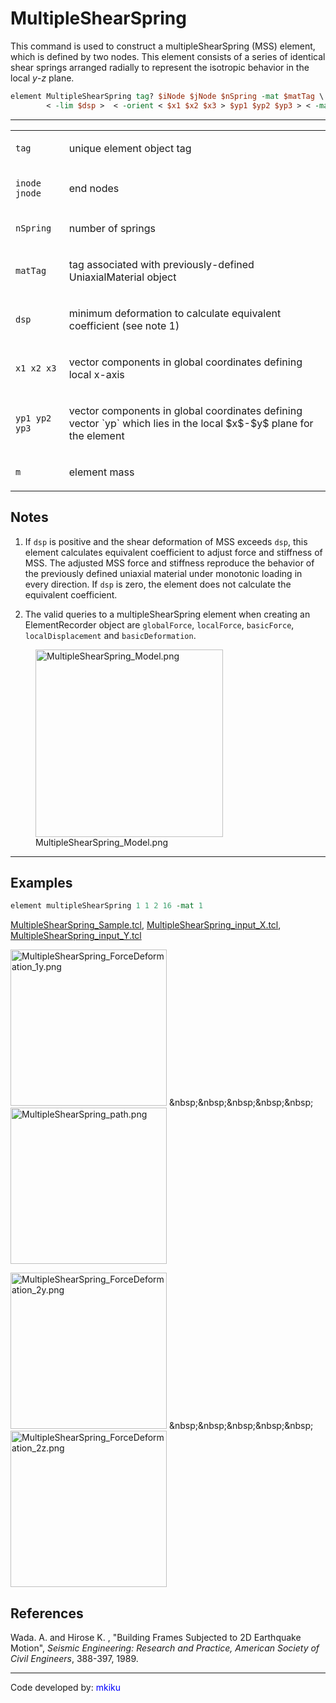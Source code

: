 # MultipleShearSpring

This command is used to construct a multipleShearSpring (MSS) element, which is defined by two nodes. 
This element consists of a series of identical shear springs arranged radially to represent the isotropic behavior in the local $y$-$z$ plane.

```tcl
element MultipleShearSpring tag? $iNode $jNode $nSpring -mat $matTag \
        < -lim $dsp >  < -orient < $x1 $x2 $x3 > $yp1 $yp2 $yp3 > < -mass $m >
```

<hr />
<table>
<tbody>
<tr class="odd">
<td><code class="parameter-table-variable">tag</code></td>
<td><p>unique element object tag</p></td>
</tr>
<tr class="even">
<td><p><code class="parameter-table-variable">inode jnode</code></p></td>
<td><p>end nodes</p></td>
</tr>
<tr class="odd">
<td><code class="parameter-table-variable">nSpring</code></td>
<td><p>number of springs</p></td>
</tr>
<tr class="even">
<td><code class="parameter-table-variable">matTag</code></td>
<td><p>tag associated with previously-defined UniaxialMaterial
object</p></td>
</tr>
<tr class="odd">
<td><code class="parameter-table-variable">dsp</code></td>
<td><p>minimum deformation to calculate equivalent coefficient (see note
1)</p></td>
</tr>
<tr class="even">
<td><p><code class="parameter-table-variable">x1 x2 x3</code></p></td>
<td><p>vector components in global coordinates defining local
x-axis</p></td>
</tr>
<tr class="odd">
<td><p><code class="parameter-table-variable">yp1 yp2 yp3</code></p></td>
<td><p>vector components in global coordinates defining vector `yp` which
lies in the local $x$-$y$ plane for the element</p></td>
</tr>
<tr class="even">
<td><code class="parameter-table-variable">m</code></td>
<td><p>element mass</p></td>
</tr>
</tbody>
</table>

## Notes

1. If <code class="tcl-variable">dsp</code> is positive and the shear deformation of
  MSS exceeds <code class="tcl-variable">dsp</code>, this element calculates equivalent
  coefficient to adjust force and stiffness of MSS. The adjusted MSS force
  and stiffness reproduce the behavior of the previously defined uniaxial
  material under monotonic loading in every direction. If
  <code class="tcl-variable">dsp</code> is zero, the element does not calculate the
  equivalent coefficient.</p>
2. The valid queries to a multipleShearSpring element when creating
  an ElementRecorder object are `globalForce`, `localForce`, `basicForce`,
  `localDisplacement` and `basicDeformation`.</p>

<figure>
<img src="/OpenSeesRT/contrib/static/MultipleShearSpring_Model.png"
title="MultipleShearSpring_Model.png" width="300"
alt="MultipleShearSpring_Model.png" />
<figcaption
aria-hidden="true">MultipleShearSpring_Model.png</figcaption>
</figure>
<hr />

## Examples

```tcl
element multipleShearSpring 1 1 2 16 -mat 1
```

<p><a href="Media:MultipleShearSpring_Sample.tcl"
  title="wikilink">MultipleShearSpring_Sample.tcl</a>, <a
  href="Media:MultipleShearSpring_input_X.tcl"
  title="wikilink">MultipleShearSpring_input_X.tcl</a>, <a
  href="Media:MultipleShearSpring_input_Y.tcl"
  title="wikilink">MultipleShearSpring_input_Y.tcl</a></p>
<p><img src="/OpenSeesRT/contrib/static/MultipleShearSpring_ForceDeformation_1y.png"
  title="MultipleShearSpring_ForceDeformation_1y.png" width="250"
  alt="MultipleShearSpring_ForceDeformation_1y.png" />
&amp;nbsp;&amp;nbsp;&amp;nbsp;&amp;nbsp;&amp;nbsp; <img
src="/OpenSeesRT/contrib/static/MultipleShearSpring_path.png" title="MultipleShearSpring_path.png"
width="250" alt="MultipleShearSpring_path.png" /></p>
<p><img src="/OpenSeesRT/contrib/static/MultipleShearSpring_ForceDeformation_2y.png"
  title="MultipleShearSpring_ForceDeformation_2y.png" width="250"
  alt="MultipleShearSpring_ForceDeformation_2y.png" />
  &amp;nbsp;&amp;nbsp;&amp;nbsp;&amp;nbsp;&amp;nbsp; <img
  src="/OpenSeesRT/contrib/static/MultipleShearSpring_ForceDeformation_2z.png"
  title="MultipleShearSpring_ForceDeformation_2z.png" width="250"
  alt="MultipleShearSpring_ForceDeformation_2z.png" /></p>

## References

<p>Wada. A. and Hirose K. , "Building Frames Subjected to 2D Earthquake
Motion", <em>Seismic Engineering: Research and Practice, American
Society of Civil Engineers</em>, 388-397, 1989.</p>

<hr />

<p>Code developed by: <span style="color:blue"> mkiku
</span></p>
